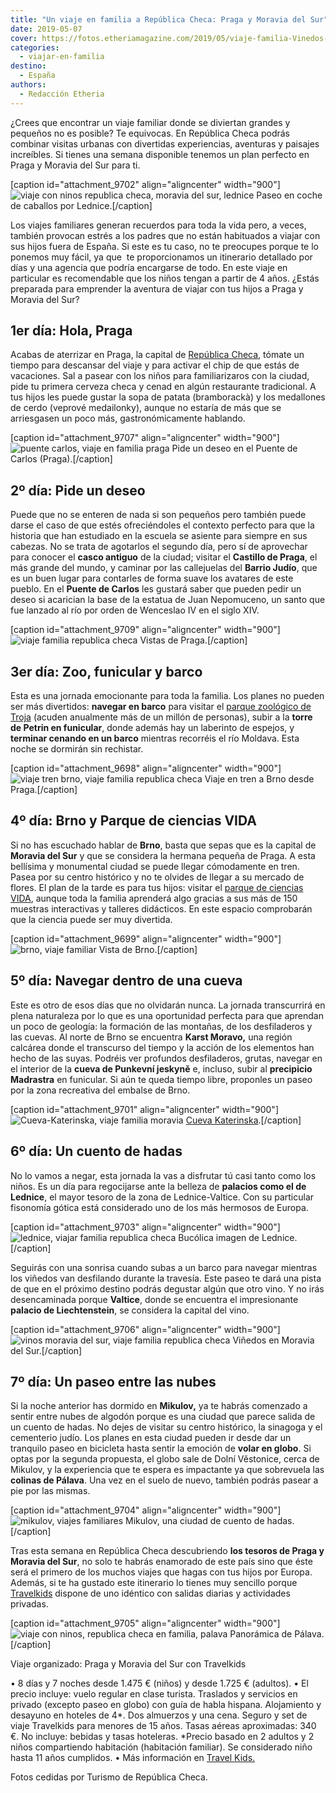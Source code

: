 ```yaml
---
title: "Un viaje en familia a República Checa: Praga y Moravia del Sur"
date: 2019-05-07
cover: https://fotos.etheriamagazine.com/2019/05/viaje-familia-Vinedos-Moravia-del-Sur-.jpg
categories: 
  - viajar-en-familia
destino: 
  - España
authors: 
  - Redacción Etheria
---
```


¿Crees que encontrar un viaje familiar donde se diviertan grandes y pequeños no es 
posible? Te equivocas. En República Checa podrás combinar visitas urbanas con divertidas 
experiencias, aventuras y paisajes increíbles. Si tienes una semana disponible tenemos 
un plan perfecto en Praga y Moravia del Sur para ti. 

\[caption id="attachment\_9702" align="aligncenter" width="900"\]![viaje con ninos republica checa, moravia del sur, lednice](https://fotos.etheriamagazine.com/2019/05/viaje-familia-Lednice-carruaje.jpg "Paseo en coche de caballos en Lednice.") Paseo en coche de caballos por Lednice.\[/caption\]

Los viajes familiares generan recuerdos para toda la vida pero, a veces, también provocan estrés a los padres que no están habituados a viajar con sus hijos fuera de España. Si este es tu caso, no te preocupes porque te lo ponemos muy fácil, ya que  te proporcionamos un itinerario detallado por días y una agencia que podría encargarse de todo. En este viaje en particular es recomendable que los niños tengan a partir de 4 años. ¿Estás preparada para emprender la aventura de viajar con tus hijos a Praga y Moravia del Sur?

## 1er día: Hola, Praga

Acabas de aterrizar en Praga, la capital de [República Checa](http://www.czechtourism.com), tómate un tiempo para descansar del viaje y para activar el chip de que estás de vacaciones. Sal a pasear con los niños para familiarizaros con la ciudad, pide tu primera cerveza checa y cenad en algún restaurante tradicional. A tus hijos les puede gustar la sopa de patata (bramborackà) y los medallones de cerdo (veprové medailonky), aunque no estaría de más que se arriesgasen un poco más, gastronómicamente hablando.

\[caption id="attachment\_9707" align="aligncenter" width="900"\]![puente carlos, viaje en familia praga](https://fotos.etheriamagazine.com/2019/05/Praga-puente-carlos.jpg "Puente de Carlos (Praga).") Pide un deseo en el Puente de Carlos (Praga).\[/caption\]

## 2º día: Pide un deseo

Puede que no se enteren de nada si son pequeños pero también puede darse el caso de que estés ofreciéndoles el contexto perfecto para que la historia que han estudiado en la escuela se asiente para siempre en sus cabezas. No se trata de agotarlos el segundo día, pero sí de aprovechar para conocer el **casco antiguo** de la ciudad; visitar el **Castillo de Praga**, el más grande del mundo, y caminar por las callejuelas del **Barrio Judío**, que es un buen lugar para contarles de forma suave los avatares de este pueblo. En el **Puente de Carlos** les gustará saber que pueden pedir un deseo si acarician la base de la estatua de Juan Nepomuceno, un santo que fue lanzado al río por orden de Wenceslao IV en el siglo XIV.

\[caption id="attachment\_9709" align="aligncenter" width="900"\]![viaje familia republica checa](https://fotos.etheriamagazine.com/2019/05/Vistas-praga-viaje-familia.jpg) Vistas de Praga.\[/caption\]

## 3er día: Zoo, funicular y barco

Esta es una jornada emocionante para toda la familia. Los planes no pueden ser más divertidos: **navegar en barco** para visitar el [parque zoológico de Troja](https://www.czechtourism.com/sp/c/prague-zoo/) (acuden anualmente más de un millón de personas), subir a la **torre de Petrin en funicular**, donde además hay un laberinto de espejos, y **terminar cenando en un barco** mientras recorréis el río Moldava. Esta noche se dormirán sin rechistar.

\[caption id="attachment\_9698" align="aligncenter" width="900"\]![viaje tren brno, viaje familia republica checa](https://fotos.etheriamagazine.com/2019/05/republica-checa-en-tren-regiojet.jpg) Viaje en tren a Brno desde Praga.\[/caption\]

## 4º día: Brno y Parque de ciencias VIDA

Si no has escuchado hablar de **Brno**, basta que sepas que es la capital de **Moravia del Sur** y que se considera la hermana pequeña de Praga. A esta bellísima y monumental ciudad se puede llegar cómodamente en tren. Pasea por su centro histórico y no te olvides de llegar a su mercado de flores. El plan de la tarde es para tus hijos: visitar el [parque de ciencias VIDA](https://vida.cz/en/), aunque toda la familia aprenderá algo gracias a sus más de 150 muestras interactivas y talleres didácticos. En este espacio comprobarán que la ciencia puede ser muy divertida.

\[caption id="attachment\_9699" align="aligncenter" width="900"\]![brno, viaje familiar](https://fotos.etheriamagazine.com/2019/05/Viaje-familia-Brno.jpg) Vista de Brno.\[/caption\]

## 5º día: Navegar dentro de una cueva

Este es otro de esos días que no olvidarán nunca. La jornada transcurrirá en plena naturaleza por lo que es una oportunidad perfecta para que aprendan un poco de geología: la formación de las montañas, de los desfiladeros y las cuevas. Al norte de Brno se encuentra **Karst Moravo,** una región calcárea donde el transcurso del tiempo y la acción de los elementos han hecho de las suyas. Podréis ver profundos desfiladeros, grutas, navegar en el interior de la **cueva de Punkevní jeskyně** e, incluso, subir al **precipicio Madrastra** en funicular. Si aún te queda tiempo libre, proponles un paseo por la zona recreativa del embalse de Brno.

\[caption id="attachment\_9701" align="aligncenter" width="900"\]![Cueva-Katerinska, viaje familia moravia](https://fotos.etheriamagazine.com/2019/05/viaje-familia-cuevas-de-Punkva-Cueva-Katerinska.jpg) [Cueva Katerinska](https://www.jizni-morava.cz/es/object/31847-cueva-katerinska-jeskyne).\[/caption\]

## 6º día: Un cuento de hadas

No lo vamos a negar, esta jornada la vas a disfrutar tú casi tanto como los niños. Es un día para regocijarse ante la belleza de **palacios como el de Lednice**, el mayor tesoro de la zona de Lednice-Valtice. Con su particular fisonomía gótica está considerado uno de los más hermosos de Europa.

\[caption id="attachment\_9703" align="aligncenter" width="900"\]![lednice, viajar familia republica checa](https://fotos.etheriamagazine.com/2019/05/Viaje-familia-Lednice.jpg) Bucólica imagen de Lednice.\[/caption\]

Seguirás con una sonrisa cuando subas a un barco para navegar mientras los viñedos van desfilando durante la travesía. Este paseo te dará una pista de que en el próximo destino podrás degustar algún que otro vino. Y no irás desencaminada porque **Valtice**, donde se encuentra el impresionante **palacio de Liechtenstein**, se considera la capital del vino.

\[caption id="attachment\_9706" align="aligncenter" width="900"\]![vinos moravia del sur, viaje familia republica checa](https://fotos.etheriamagazine.com/2019/05/viaje-familia-Vinedos-Moravia-del-Sur-.jpg) Viñedos en Moravia del Sur.\[/caption\]

## 7º día: Un paseo entre las nubes

Si la noche anterior has dormido en **Mikulov,** ya te habrás comenzado a sentir entre nubes de algodón porque es una ciudad que parece salida de un cuento de hadas. No dejes de visitar su centro histórico, la sinagoga y el cementerio judío. Los planes en esta ciudad pueden ir desde dar un tranquilo paseo en bicicleta hasta sentir la emoción de **volar en globo**. Si optas por la segunda propuesta, el globo sale de Dolní Věstonice, cerca de Mikulov, y la experiencia que te espera es impactante ya que sobrevuela las **colinas de Pálava**. Una vez en el suelo de nuevo, también podrás pasear a pie por las mismas.

\[caption id="attachment\_9704" align="aligncenter" width="900"\]![mikulov, viajes familiares](https://fotos.etheriamagazine.com/2019/05/Viaje-familia-Mikulov.jpg) Mikulov, una ciudad de cuento de hadas.\[/caption\]

Tras esta semana en República Checa descubriendo **los tesoros de Praga y Moravia del Sur**, no solo te habrás enamorado de este país sino que éste será el primero de los muchos viajes que hagas con tus hijos por Europa. Además, si te ha gustado este itinerario lo tienes muy sencillo porque [Travelkids](http://www.travelkids.es) dispone de uno idéntico con salidas diarias y actividades privadas.

\[caption id="attachment\_9705" align="aligncenter" width="900"\]![viaje con ninos, republica checa en familia, palava](https://fotos.etheriamagazine.com/2019/05/Viaje-familia-Palava.jpg) Panorámica de Pálava.\[/caption\]

Viaje organizado: Praga y Moravia del Sur con Travelkids 

• 8 días y 7 noches desde 1.475 € (niños) y desde 1.725 € (adultos). • El precio incluye: vuelo regular en clase turista. Traslados y servicios en privado (excepto paseo en globo) con guía de habla hispana. Alojamiento y desayuno en hoteles de 4\*. Dos almuerzos y una cena. Seguro y set de viaje Travelkids para menores de 15 años. Tasas aéreas aproximadas: 340 €. No incluye: bebidas y tasas hoteleras. \*Precio basado en 2 adultos y 2 niños compartiendo habitación (habitación familiar). Se considerado niño hasta 11 años cumplidos. • Más información en [Travel Kids.](https://travelkids.es/packages/republicacheca/)

Fotos cedidas por Turismo de República Checa.
